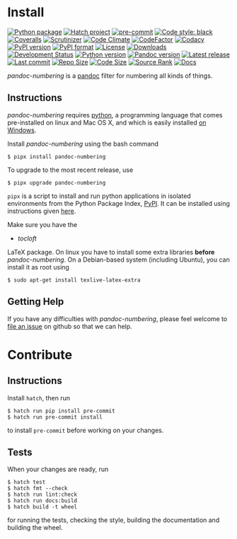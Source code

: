 Install
=======

[![Python package](https://github.com/chdemko/pandoc-numbering/workflows/Python%20package/badge.svg?branch=develop)](https://github.com/chdemko/pandoc-numbering/actions/workflows/python-package.yml)
[![Hatch project](https://img.shields.io/badge/%F0%9F%A5%9A-Hatch-4051b5.svg)](https://github.com/pypa/hatch)
[![pre-commit](https://img.shields.io/badge/pre--commit-enabled-brightgreen?logo=pre-commit)](https://github.com/pre-commit/pre-commit)
[![Code style: black](https://img.shields.io/badge/code%20style-black-000000.svg)](https://pypi.org/project/black/)
[![Coveralls](https://img.shields.io/coveralls/github/chdemko/pandoc-numbering/develop.svg?logo=Codecov&logoColor=white)](https://coveralls.io/github/chdemko/pandoc-numbering?branch=develop)
[![Scrutinizer](https://img.shields.io/scrutinizer/g/chdemko/pandoc-numbering.svg?logo=scrutinizer)](https://scrutinizer-ci.com/g/chdemko/pandoc-numbering/)
[![Code Climate](https://codeclimate.com/github/chdemko/pandoc-numbering/badges/gpa.svg)](https://codeclimate.com/github/chdemko/pandoc-numbering/)
[![CodeFactor](https://img.shields.io/codefactor/grade/github/chdemko/pandoc-numbering/develop.svg?logo=codefactor)](https://www.codefactor.io/repository/github/chdemko/pandoc-numbering)
[![Codacy](https://img.shields.io/codacy/grade/36051716c52147bca7a7f4c1ca6bc998.svg?logo=codacy)](https://app.codacy.com/gh/chdemko/pandoc-numbering/dashboard)
[![PyPI version](https://img.shields.io/pypi/v/pandoc-numbering.svg?logo=pypi&logoColor=white)](https://pypi.org/project/pandoc-numbering/)
[![PyPI format](https://img.shields.io/pypi/format/pandoc-numbering.svg?logo=pypi&logoColor=white)](https://pypi.org/project/pandoc-numbering/)
[![License](https://img.shields.io/pypi/l/pandoc-numbering.svg?logo=pypi&logoColor=white)](https://raw.githubusercontent.com/chdemko/pandoc-numbering/develop/LICENSE)
[![Downloads](https://img.shields.io/pypi/dm/pandoc-numbering?logo=pypi&logoColor=white)](https://pepy.tech/project/pandoc-numbering)
[![Development Status](https://img.shields.io/pypi/status/pandoc-numbering.svg?logo=pypi&logoColor=white)](https://pypi.org/project/pandoc-numbering/)
[![Python version](https://img.shields.io/pypi/pyversions/pandoc-numbering.svg?logo=Python&logoColor=white)](https://pypi.org/project/pandoc-numbering/)
[![Pandoc version](https://img.shields.io/badge/pandoc-2.14%20|%202.15%20|%202.16%20|%202.17%20|%202.18%20|%202.19%20|%203.0%20|%203.1%20|%203.2%20|%203.3%20|%203.4%20|%203.5-blue.svg?logo=markdown)](https://pandoc.org/)
[![Latest release](https://img.shields.io/github/release-date/chdemko/pandoc-numbering.svg?logo=github)](https://github.com/chdemko/pandoc-numbering/releases)
[![Last commit](https://img.shields.io/github/last-commit/chdemko/pandoc-numbering/develop?logo=github)](https://github.com/chdemko/pandoc-numbering/commit/develop/)
[![Repo Size](https://img.shields.io/github/repo-size/chdemko/pandoc-numbering.svg?logo=github)](http://pandoc-numbering.readthedocs.io/en/latest/)
[![Code Size](https://img.shields.io/github/languages/code-size/chdemko/pandoc-numbering.svg?logo=github)](http://pandoc-numbering.readthedocs.io/en/latest/)
[![Source Rank](https://img.shields.io/librariesio/sourcerank/pypi/pandoc-numbering.svg?logo=libraries.io&logoColor=white)](https://libraries.io/pypi/pandoc-numbering)
[![Docs](https://img.shields.io/readthedocs/pandoc-numbering.svg?logo=read-the-docs&logoColor=white)](http://pandoc-numbering.readthedocs.io/en/latest/)

*pandoc-numbering* is a [pandoc] filter for numbering all kinds of things.

[pandoc]: http://pandoc.org/

Instructions
------------

*pandoc-numbering* requires [python], a programming language that comes
pre-installed on linux and Mac OS X, and which is easily installed
[on Windows].

Install *pandoc-numbering* using the bash command

~~~shell-session
$ pipx install pandoc-numbering
~~~

To upgrade to the most recent release, use

~~~shell-session
$ pipx upgrade pandoc-numbering
~~~

`pipx` is a script to install and run python applications in isolated environments from the Python Package Index, [PyPI]. It can be installed using instructions given [here](https://pipx.pypa.io/stable/).

Make sure you have the

* *tocloft*

LaTeX package. On linux you have to install some extra libraries **before**
*pandoc-numbering*. On a Debian-based system (including Ubuntu), you can
install it as root using

~~~shell-session
$ sudo apt-get install texlive-latex-extra
~~~

[python]: https://www.python.org/
[on Windows]: https://www.python.org/downloads/windows/
[PyPI]: https://pypi.python.org/pypi


Getting Help
------------

If you have any difficulties with *pandoc-numbering*, please feel welcome to
[file an issue] on github so that we can help.

[file an issue]: https://github.com/chdemko/pandoc-numbering/issues

Contribute
==========

Instructions
------------

Install `hatch`, then run

~~~shell-session
$ hatch run pip install pre-commit
$ hatch run pre-commit install
~~~

to install `pre-commit` before working on your changes.

Tests
-----

When your changes are ready, run

~~~shell-session
$ hatch test
$ hatch fmt --check
$ hatch run lint:check
$ hatch run docs:build
$ hatch build -t wheel
~~~

for running the tests, checking the style, building the documentation
and building the wheel.

